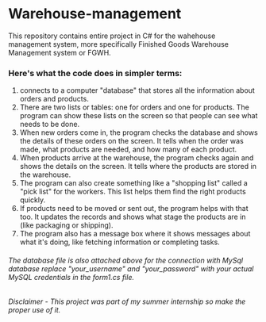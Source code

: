 # Warehouse-management
This repository contains entire project in C# for the wahehouse management system, more specifically Finished Goods Warehouse Management system or FGWH. 
### Here's what the code does in simpler terms:

1.  connects to a computer "database" that stores all the information about orders and products.<br>
2. There are two lists or tables: one for orders and one for products. The program can show these lists on the screen so that people can see what needs to be done.<br>
3. When new orders come in, the program checks the database and shows the details of these orders on the screen. It tells when the order was made, what products are needed, and how many of each product.<br>
4. When products arrive at the warehouse, the program checks again and shows the details on the screen. It tells where the products are stored in the warehouse.<br>
5. The program can also create something like a "shopping list" called a "pick list" for the workers. This list helps them find the right products quickly.<br>
6. If products need to be moved or sent out, the program helps with that too. It updates the records and shows what stage the products are in (like packaging or shipping).<br>
7. The program also has a message box where it shows messages about what it's doing, like fetching information or completing tasks.<br>

###### The database file is also attached above for the connection with MySql database replace "your_username" and "your_password" with your actual MySQL credentials in the form1.cs file.


###### Disclaimer - This project was part of my summer internship so make the proper use of it.
